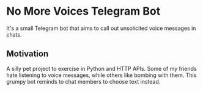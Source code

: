 # No More Voices Telegram Bot 
It's a small Telegram bot that aims to call out unsolicited voice messages in chats. 

## Motivation
A silly pet project to exercise in Python and HTTP APIs. Some of my friends hate listening to voice messages, while others like bombing with them. This grumpy bot reminds to chat members to choose text instead.

